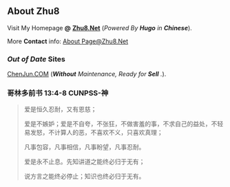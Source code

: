 ## About **Zhu8**

Visit My Homepage **@** **[Zhu8.Net](https://zhu8.net/)** (_Powered By **Hugo** in **Chinese**_).

More **Contact** info: [About Page@Zhu8.Net][615896c1]

  [615896c1]: https://zhu8.net/about/ "About Zhu8"

### _Out of Date_ Sites

[ChenJun.COM](https://chenjun.com) (_**Without** Maintenance, Ready for **Sell** ._).

### 哥林多前书 13:4-8 CUNPSS-神

> 爱是恒久忍耐，又有恩慈；
>
> 爱是不嫉妒；爱是不自夸，不张狂，不做害羞的事，不求自己的益处，不轻易发怒，不计算人的恶，不喜欢不义，只喜欢真理；
>
> 凡事包容，凡事相信，凡事盼望，凡事忍耐。
>
> 爱是永不止息。先知讲道之能终必归于无有；
>
> 说方言之能终必停止；知识也终必归于无有。